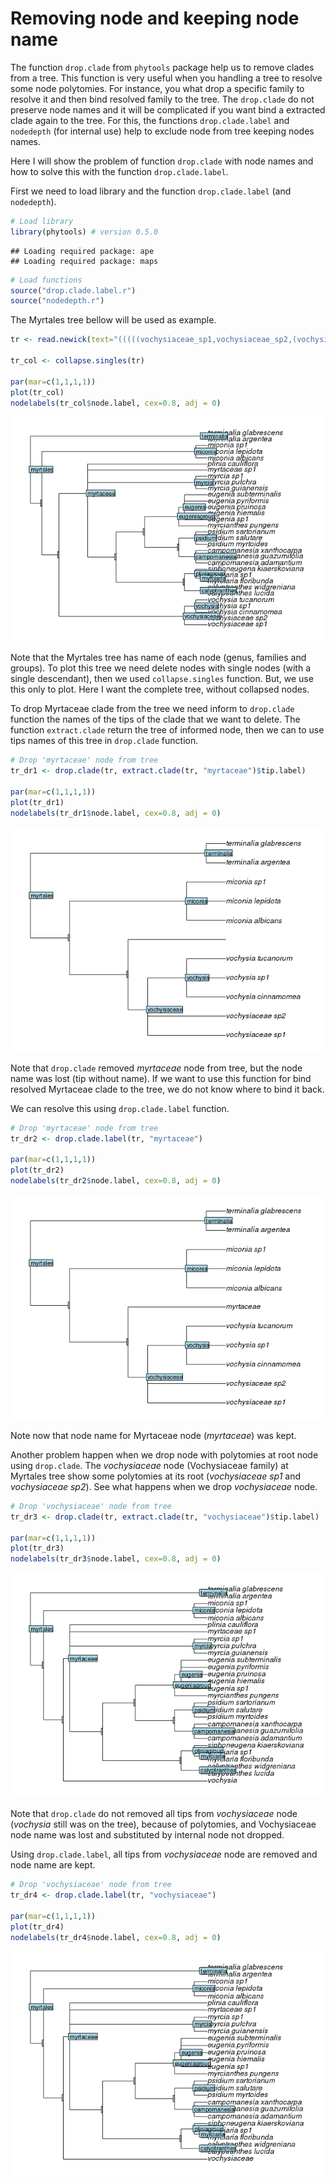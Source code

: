 
# Removing node and keeping node name

The function `drop.clade` from `phytools` package help us to remove clades from a tree. This function is very useful when you handling a tree to resolve some node polytomies. For instance, you what drop a specific family to resolve it and then bind resolved family to the tree. The `drop.clade` do not preserve node names and it will be complicated if you want bind a extracted clade again to the tree. For this, the functions `drop.clade.label` and `nodedepth` (for internal use) help to exclude node from tree keeping nodes names.

Here I will show the problem of function `drop.clade` with node names and how to solve this with the function `drop.clade.label`.

First we need to load library and the function `drop.clade.label` (and `nodedepth`).


```r
# Load library
library(phytools) # version 0.5.0
```

```
## Loading required package: ape
## Loading required package: maps
```

```r
# Load functions
source("drop.clade.label.r")
source("nodedepth.r")
```

The Myrtales tree bellow will be used as example.


```r
tr <- read.newick(text="(((((vochysiaceae_sp1,vochysiaceae_sp2,(vochysia_cinnamomea,vochysia_sp1,vochysia_tucanorum)vochysia)vochysiaceae,((((((((((((((calyptranthes_lucida,calyptranthes_widgreniana)calyptranthes))myrciagroup,(((myrciaria_floribunda,myrciaria_sp1)myrciaria,(((siphoneugena_kiaerskoviana)siphoneugena)))pliniagroup))),(((((((campomanesia_adamantium,campomanesia_guazumifolia,campomanesia_xanthocarpa)campomanesia,(psidium_myrtoides,psidium_salutare,psidium_sartorianum)psidium))))pimentagroup,((myrcianthes_pungens)myrcianthes,(eugenia_sp1,eugenia_hiemalis,eugenia_pruinosa,eugenia_pyriformis,eugenia_subterminalis)eugenia)eugeniagroup))))))myrteae)myrteaestem))),(myrcia_guianensis,myrcia_pulchra,myrcia_sp1)myrcia,myrtaceae_sp1,(plinia_cauliflora)plinia)myrtaceae),(((miconia_albicans,miconia_lepidota,miconia_sp1)miconia)melastomataceae))),((terminalia_argentea,terminalia_glabrescens)terminalia)combretaceae)myrtales;")

tr_col <- collapse.singles(tr)

par(mar=c(1,1,1,1))
plot(tr_col)
nodelabels(tr_col$node.label, cex=0.8, adj = 0)
```

![](example_figs/ex_myrtales_tree-1.png) 

Note that the Myrtales tree has name of each node (genus, families and groups). To plot this tree we need delete nodes with single nodes (with a single descendant), then we used `collapse.singles` function. But, we use this only to plot. Here I want the complete tree, without collapsed nodes.

To drop Myrtaceae clade from the tree we need inform to `drop.clade` function the names of the tips of the clade that we want to delete. The function `extract.clade` return the tree of informed node, then we can to use tips names of this tree in `drop.clade` function.


```r
# Drop 'myrtaceae' node from tree
tr_dr1 <- drop.clade(tr, extract.clade(tr, "myrtaceae")$tip.label)

par(mar=c(1,1,1,1))
plot(tr_dr1)
nodelabels(tr_dr1$node.label, cex=0.8, adj = 0)
```

![](example_figs/ex_drop_myrtaceae-1.png) 

Note that `drop.clade` removed *myrtaceae* node from tree, but the node name was lost (tip without name). If we want to use this function for bind resolved Myrtaceae clade to the tree, we do not know where to bind it back.

We can resolve this using `drop.clade.label` function.


```r
# Drop 'myrtaceae' node from tree
tr_dr2 <- drop.clade.label(tr, "myrtaceae")

par(mar=c(1,1,1,1))
plot(tr_dr2)
nodelabels(tr_dr2$node.label, cex=0.8, adj = 0)
```

![](example_figs/ex_drop_myrtaceae_correct-1.png) 

Note now that node name for Myrtaceae node (*myrtaceae*) was kept.

Another problem happen when we drop node with polytomies at root node using `drop.clade`. The *vochysiaceae* node (Vochysiaceae family) at Myrtales tree show some polytomies at its root (*vochysiaceae sp1* and *vochysiaceae sp2*). See what happens when we drop *vochysiaceae* node.


```r
# Drop 'vochysiaceae' node from tree
tr_dr3 <- drop.clade(tr, extract.clade(tr, "vochysiaceae")$tip.label)

par(mar=c(1,1,1,1))
plot(tr_dr3)
nodelabels(tr_dr3$node.label, cex=0.8, adj = 0)
```

![](example_figs/ex_drop_vochysiaceae-1.png) 

Note that `drop.clade` do not removed all tips from *vochysiaceae* node (*vochysia* still was on the tree), because of polytomies, and Vochysiaceae node name was lost and substituted by internal node not dropped.

Using `drop.clade.label`, all tips from *vochysiaceae* node are removed and node name are kept.


```r
# Drop 'vochysiaceae' node from tree
tr_dr4 <- drop.clade.label(tr, "vochysiaceae")

par(mar=c(1,1,1,1))
plot(tr_dr4)
nodelabels(tr_dr4$node.label, cex=0.8, adj = 0)
```

![](example_figs/ex_drop_vochysiaceae_correct-1.png) 
